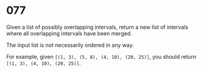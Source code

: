 [_metadata_:number]:-      "77"
[_metadata_:difficulty]:-  "Easy"
[_metadata_:asker]:-       "Snapchat"

# 077

Given a list of possibly overlapping intervals, return a new list of intervals where all overlapping intervals have been merged.

The input list is not necessarily ordered in any way.

For example, given `[(1, 3), (5, 8), (4, 10), (20, 25)]`, you should return `[(1, 3), (4, 10), (20, 25)]`.

